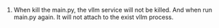 1. When kill the main.py, the vllm service will not be killed. And when run main.py again. It will not attach to the exist vllm process.